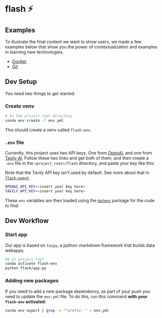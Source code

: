 # flash ⚡️

## Examples

To illustrate the final content we want to show users, we made a few examples below that show you the power of contextualization and examples in learning new technologies.

- [Docker](./text-examples/docker/README.md)
- [Git](./text-examples/git/README.md)

## Dev Setup

You need two things to get started:

### Create venv

```bash
# In the project root directory
conda env create -f env.yml
```
This should create a venv called `flash-env`.

### `.env` file

Currently, this project uses two API keys. One from [OpenAI](https://platform.openai.com/docs/quickstart/step-2-setup-your-api-key), and one from [Tavily AI](https://app.tavily.com/home). Follow these two links and get both of them, and then create a `.env` file in the `<project_root>/flash` directory, and paste your key like this:

Note that the Tavily API key isn't used by default. See more about that in [`flash-agent`](https://github.com/xoo-creative/flash-agent).

```bash
OPENAI_API_KEY=<insert your key here>
TAVILY_API_KEY=<insert your key here>
```

These `env` variables are then loaded using the [`dotenv`](https://pypi.org/project/python-dotenv/) package for the code to find.

## Dev Workflow

### Start app

Our app is based on `taipy`, a python-markdown framework that builds data webapps.

```bash
## In project root
conda activate flash-env
python flash/app.py
```

### Adding new packages

If you need to add a new package dependency, as part of your push you need to update the `env.yml` file. To do this, run this command **with your `flash-env` activated**:

```bash
conda env export | grep -v "^prefix: " > env.yml
```
